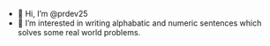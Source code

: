 - 👋 Hi, I’m @prdev25
- 👀 I’m interested in writing alphabatic and numeric sentences which solves some real world problems.

<!---
prdev25/prdev25 is a ✨ special ✨ repository because its `README.md` (this file) appears on your GitHub profile.
You can click the Preview link to take a look at your changes.
--->
